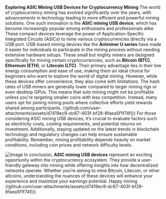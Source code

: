 **Exploring ASIC Mining USB Devices for Cryptocurrency Mining**
The world of cryptocurrency mining has evolved significantly over the years, with advancements in technology leading to more efficient and powerful mining solutions. One such innovation is the **ASIC mining USB device**, which has become increasingly popular among enthusiasts and professionals alike. These compact devices leverage the power of Application-Specific Integrated Circuits (ASICs) to mine various cryptocurrencies directly via a USB port.
USB-based mining devices like the **Antminer U series** have made it easier for individuals to participate in the mining process without needing extensive hardware setups. These small but mighty miners are designed specifically for mining certain cryptocurrencies, such as **Bitcoin (BTC)**, **Ethereum (ETH)**, or **Litecoin (LTC)**. Their primary advantage lies in their low energy consumption and ease of use, making them an ideal choice for beginners who want to explore the world of digital mining.
However, while these devices offer convenience, they also come with limitations. The hash rates of USB miners are generally lower compared to larger mining rigs or even desktop GPUs. This means that solo mining might not be profitable unless you're targeting smaller coins with less competition. Instead, many users opt for joining mining pools where collective efforts yield rewards shared among participants.
 //github.com/user-attachments/assets/d7419ec9-dc67-403f-bf28-8faea5f1f74f)))
For those considering ASIC mining USB devices, it’s crucial to evaluate factors such as electricity costs, cooling requirements, and potential returns on investment. Additionally, staying updated on the latest trends in blockchain technology and regulatory changes can help ensure sustainable profitability. Remember, mining profitability depends heavily on market conditions, including coin prices and network difficulty levels.

![Image](https://github.com/user-attachments/assets/d7419ec9-dc67-403f-bf28-8faea5f1f74f)
In conclusion, **ASIC mining USB devices** represent an exciting opportunity within the cryptocurrency ecosystem. They provide a user-friendly gateway into mining while offering insights into how decentralized networks operate. Whether you’re aiming to mine Bitcoin, Litecoin, or other altcoins, understanding the nuances of these devices will enhance your experience and maximize your earnings potential. Happy mining 
 //github.com/user-attachments/assets/d7419ec9-dc67-403f-bf28-8faea5f1f74f)))
